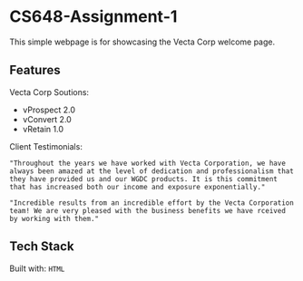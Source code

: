 # CS648-Assignment-1
This simple webpage is for showcasing the Vecta Corp welcome page.

## Features
Vecta Corp Soutions:
* vProspect 2.0
* vConvert 2.0
* vRetain 1.0

Client Testimonials:
```
"Throughout the years we have worked with Vecta Corporation, we have always been amazed at the level of dedication and professionalism that they have provided us and our WGDC products. It is this commitment that has increased both our income and exposure exponentially."

"Incredible results from an incredible effort by the Vecta Corporation team! We are very pleased with the business benefits we have rceived by working with them."
```

## Tech Stack
Built with: `HTML`
